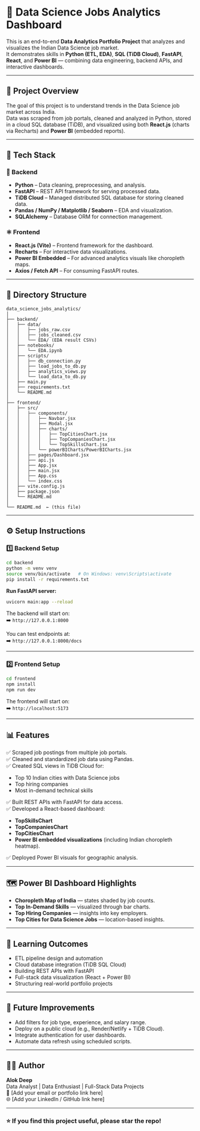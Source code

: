# 🧠 Data Science Jobs Analytics Dashboard

This is an end-to-end **Data Analytics Portfolio Project** that analyzes and visualizes the Indian Data Science job market.  
It demonstrates skills in **Python (ETL, EDA)**, **SQL (TiDB Cloud)**, **FastAPI**, **React**, and **Power BI** — combining data engineering, backend APIs, and interactive dashboards.

---

## 🚀 Project Overview

The goal of this project is to understand trends in the Data Science job market across India.  
Data was scraped from job portals, cleaned and analyzed in Python, stored in a cloud SQL database (TiDB), and visualized using both **React.js** (charts via Recharts) and **Power BI** (embedded reports).

---

## 🧩 Tech Stack

### 🐍 Backend
- **Python** – Data cleaning, preprocessing, and analysis.
- **FastAPI** – REST API framework for serving processed data.
- **TiDB Cloud** – Managed distributed SQL database for storing cleaned data.
- **Pandas / NumPy / Matplotlib / Seaborn** – EDA and visualization.
- **SQLAlchemy** – Database ORM for connection management.

### ⚛️ Frontend
- **React.js (Vite)** – Frontend framework for the dashboard.
- **Recharts** – For interactive data visualizations.
- **Power BI Embedded** – For advanced analytics visuals like choropleth maps.
- **Axios / Fetch API** – For consuming FastAPI routes.

---

## 📂 Directory Structure

```
data_science_jobs_analytics/
│
├── backend/
│   ├── data/
│   │   ├── jobs_raw.csv
│   │   ├── jobs_cleaned.csv
│   │   └── EDA/ (EDA result CSVs)
│   ├── notebooks/
│   │   └── EDA.ipynb
│   ├── scripts/
│   │   ├── db_connection.py
│   │   ├── load_jobs_to_db.py
│   │   ├── analytics_views.py
│   │   └── load_data_to_db.py
│   ├── main.py
│   ├── requirements.txt
│   └── README.md
│
├── frontend/
│   ├── src/
│   │   ├── components/
│   │   │   ├── Navbar.jsx
│   │   │   ├── Modal.jsx
│   │   │   ├── charts/
│   │   │   │   ├── TopCitiesChart.jsx
│   │   │   │   ├── TopCompaniesChart.jsx
│   │   │   │   └── TopSkillsChart.jsx
│   │   │   └── powerBICharts/PowerBICharts.jsx
│   │   ├── pages/Dashboard.jsx
│   │   ├── api.js
│   │   ├── App.jsx
│   │   ├── main.jsx
│   │   ├── App.css
│   │   └── index.css
│   ├── vite.config.js
│   ├── package.json
│   └── README.md
│
└── README.md  ← (this file)
```

---

## ⚙️ Setup Instructions

### 1️⃣ Backend Setup
```bash
cd backend
python -m venv venv
source venv/bin/activate   # On Windows: venv\Scripts\activate
pip install -r requirements.txt
```

**Run FastAPI server:**
```bash
uvicorn main:app --reload
```

The backend will start on:  
➡️ `http://127.0.0.1:8000`

You can test endpoints at:  
➡️ `http://127.0.0.1:8000/docs`

---

### 2️⃣ Frontend Setup
```bash
cd frontend
npm install
npm run dev
```

The frontend will start on:  
➡️ `http://localhost:5173`

---

## 📊 Features

✅ Scraped job postings from multiple job portals.  
✅ Cleaned and standardized job data using Pandas.  
✅ Created SQL views in TiDB Cloud for:
- Top 10 Indian cities with Data Science jobs  
- Top hiring companies  
- Most in-demand technical skills  

✅ Built REST APIs with FastAPI for data access.  
✅ Developed a React-based dashboard:
- **TopSkillsChart**
- **TopCompaniesChart**
- **TopCitiesChart**
- **Power BI embedded visualizations** (including Indian choropleth heatmap).

✅ Deployed Power BI visuals for geographic analysis.

---

## 🗺️ Power BI Dashboard Highlights

- **Choropleth Map of India** — states shaded by job counts.  
- **Top In-Demand Skills** — visualized through bar charts.  
- **Top Hiring Companies** — insights into key employers.  
- **Top Cities for Data Science Jobs** — location-based insights.

---

## 📘 Learning Outcomes

- ETL pipeline design and automation  
- Cloud database integration (TiDB SQL Cloud)  
- Building REST APIs with FastAPI  
- Full-stack data visualization (React + Power BI)  
- Structuring real-world portfolio projects  

---

## 🔮 Future Improvements

- Add filters for job type, experience, and salary range.  
- Deploy on a public cloud (e.g., Render/Netlify + TiDB Cloud).  
- Integrate authentication for user dashboards.  
- Automate data refresh using scheduled scripts.

---

## 👨‍💻 Author

**Alok Deep**  
Data Analyst | Data Enthusiast | Full-Stack Data Projects  
📧 [Add your email or portfolio link here]  
🌐 [Add your LinkedIn / GitHub link here]

---

### ⭐ If you find this project useful, please star the repo!
````
